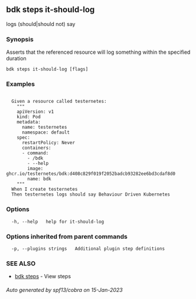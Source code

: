 ## bdk steps it-should-log

<reference> logs (should|should not) say <text>

### Synopsis

Asserts that the referenced resource will log something within the specified duration

```
bdk steps it-should-log [flags]
```

### Examples

```
  
  Given a resource called testernetes:
    """
    apiVersion: v1
    kind: Pod
    metadata:
      name: testernetes
      namespace: default
    spec:
      restartPolicy: Never
      containers:
      - command:
        - /bdk
        - --help
        image: ghcr.io/testernetes/bdk:d408c829f019f2052badcb93282ee6bd3cdaf8d0
        name: bdk
    """
  When I create testernetes
  Then testernetes logs should say Behaviour Driven Kubernetes

```

### Options

```
  -h, --help   help for it-should-log
```

### Options inherited from parent commands

```
  -p, --plugins strings   Additional plugin step definitions
```

### SEE ALSO

* [bdk steps](bdk_steps.md)	 - View steps

###### Auto generated by spf13/cobra on 15-Jan-2023
